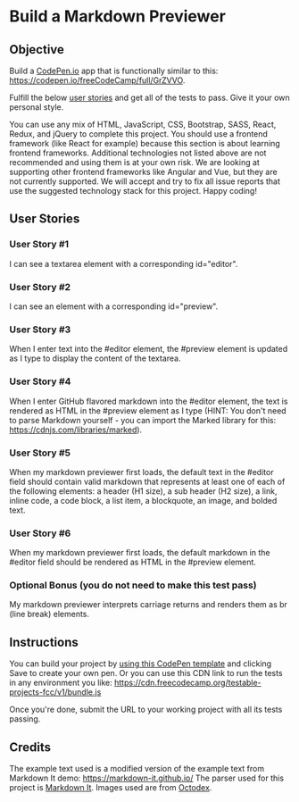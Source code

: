 # Build a Markdown Previewer

## Objective

Build a [CodePen.io](https://codepen.io) app that is functionally similar to this: https://codepen.io/freeCodeCamp/full/GrZVVO.

Fulfill the below [user stories](https://en.wikipedia.org/wiki/User_story) and get all of the tests to pass. Give it your own personal style.

You can use any mix of HTML, JavaScript, CSS, Bootstrap, SASS, React, Redux, and jQuery to complete this project. You should use a frontend framework (like React for example) because this section is about learning frontend frameworks. Additional technologies not listed above are not recommended and using them is at your own risk. We are looking at supporting other frontend frameworks like Angular and Vue, but they are not currently supported. We will accept and try to fix all issue reports that use the suggested technology stack for this project. Happy coding!
## User Stories
### User Story #1

I can see a textarea element with a corresponding id="editor".
### User Story #2

I can see an element with a corresponding id="preview".
### User Story #3

When I enter text into the #editor element, the #preview element is updated as I type to display the content of the textarea.
### User Story #4

When I enter GitHub flavored markdown into the #editor element, the text is rendered as HTML in the #preview element as I type (HINT: You don't need to parse Markdown yourself - you can import the Marked library for this: https://cdnjs.com/libraries/marked).
### User Story #5

When my markdown previewer first loads, the default text in the #editor field should contain valid markdown that represents at least one of each of the following elements: a header (H1 size), a sub header (H2 size), a link, inline code, a code block, a list item, a blockquote, an image, and bolded text.
### User Story #6

When my markdown previewer first loads, the default markdown in the #editor field should be rendered as HTML in the #preview element.
### Optional Bonus (you do not need to make this test pass)

My markdown previewer interprets carriage returns and renders them as br (line break) elements.

## Instructions
You can build your project by [using this CodePen template](https://codepen.io/pen?template=MJjpwO) and clicking Save to create your own pen. Or you can use this CDN link to run the tests in any environment you like: https://cdn.freecodecamp.org/testable-projects-fcc/v1/bundle.js

Once you're done, submit the URL to your working project with all its tests passing.

## Credits

The example text used is a modified version of the example text from Markdown It demo: https://markdown-it.github.io/
The parser used for this project is [Markdown It](https://github.com/markdown-it/markdown-it).
Images used are from [Octodex](https://octodex.github.com/).